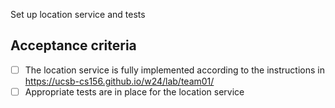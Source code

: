 Set up location service and tests

## Acceptance criteria

- [ ] The location service is fully implemented according to the instructions in <https://ucsb-cs156.github.io/w24/lab/team01/>
- [ ] Appropriate tests are in place for the location service
